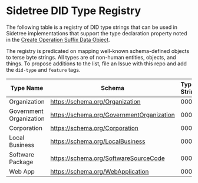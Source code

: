 # Sidetree DID Type Registry

The following table is a registry of DID type strings that can be used in Sidetree implementations that support the type declaration property noted in the [Create Operation Suffix Data Object](https://identity.foundation/sidetree/spec/#create-suffix-data-object).

The registry is predicated on mapping well-known schema-defined objects to terse byte strings. All types are of non-human entities, objects, and things. To propose additions to the list, file an Issue with this repo and add the `did-type` and `feature` tags.


| Type Name                 | Schema               | Type String                |
|---------------------------|----------------------|:---------------------------|
| Organization              | https://schema.org/Organization           |  0001 |
| Government Organization   | https://schema.org/GovernmentOrganization |  0002 |
| Corporation               | https://schema.org/Corporation            |  0003 |
| Local Business            | https://schema.org/LocalBusiness          |  0004 |
| Software Package          | https://schema.org/SoftwareSourceCode     |  0005 |
| Web App                   | https://schema.org/WebApplication         |  0006 |